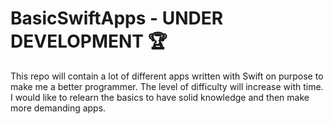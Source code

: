 # BasicSwiftApps - UNDER DEVELOPMENT 🏆

This repo will contain a lot of different apps written with Swift on purpose to make me a better programmer. The level of difficulty will increase with time. I would like to relearn the basics to have solid knowledge and then make more demanding apps. 
